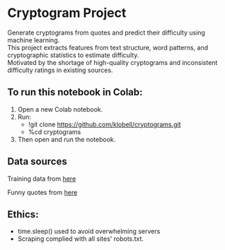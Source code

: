 # Cryptogram Project

Generate cryptograms from quotes and predict their difficulty using machine learning.  
This project extracts features from text structure, word patterns, and cryptographic statistics to estimate difficulty.  
Motivated by the shortage of high-quality cryptograms and inconsistent difficulty ratings in existing sources.

## To run this notebook in Colab:
1. Open a new Colab notebook.
2. Run:
   - !git clone https://github.com/klobell/cryptograms.git
   - %cd cryptograms
3. Then open and run the notebook.

## Data sources
Training data from [here](https://cryptograms.puzzlebaron.com/play.php)

Funny quotes from [here](https://www.rd.com/list/funniest-quotes-all-time/)

## Ethics:
- time.sleep() used to avoid overwhelming servers
- Scraping complied with all sites' robots.txt.
